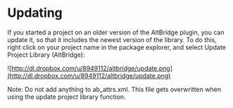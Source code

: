 # Updating #

If you started a project on an older version of the AltBridge plugin, you can update it, so that it includes the newest version of the library. To do this, right click on your project name in the package explorer, and select Update Project Library (AltBridge):

![http://dl.dropbox.com/u/8949112/altbridge/update.png](http://dl.dropbox.com/u/8949112/altbridge/update.png)


Note: Do not add anything to ab\_attrs.xml. This file gets overwritten when using the update project library function.